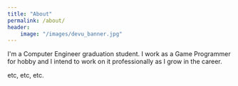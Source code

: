 ```yaml
---
title: "About"
permalink: /about/
header:
    image: "/images/devu_banner.jpg"
---
```


I'm a Computer Engineer graduation student. I work as a Game Programmer for hobby and I intend to work on it professionally as I grow in the career.

etc, etc, etc.